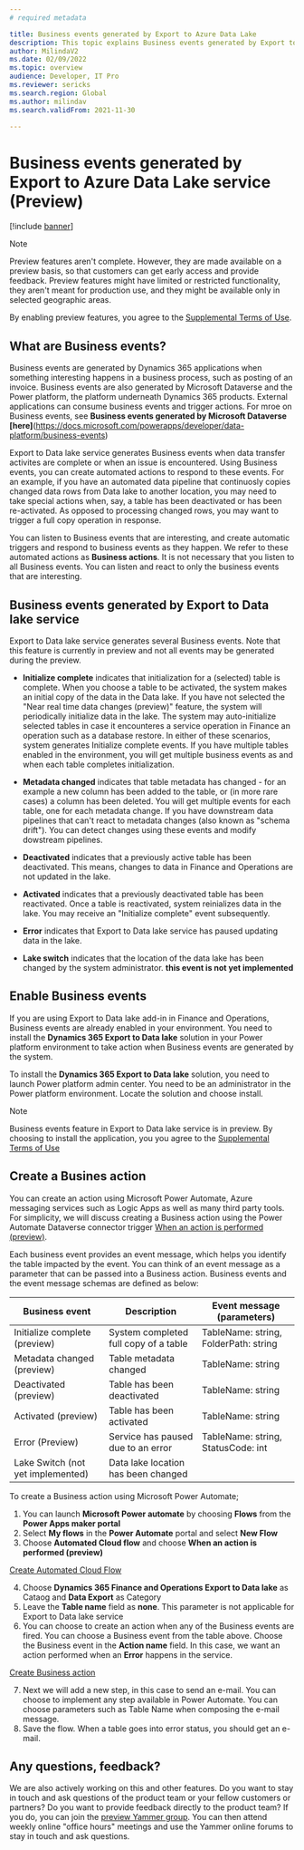 ```yaml
---
# required metadata

title: Business events generated by Export to Azure Data Lake 
description: This topic explains Business events generated by Export to Data lake add-in in Finance and Operations.
author: MilindaV2
ms.date: 02/09/2022
ms.topic: overview
audience: Developer, IT Pro
ms.reviewer: sericks
ms.search.region: Global
ms.author: milindav
ms.search.validFrom: 2021-11-30

---
```


# Business events generated by Export to Azure Data Lake service (Preview)

[!include [banner](../includes/banner.md)]


> [!NOTE]
> Preview features aren't complete. However, they are made available on a preview basis, so that customers can get early access and provide feedback. Preview features might have limited or restricted functionality, they aren't meant for production use, and they might be available only in selected geographic areas.
>
> By enabling preview features, you agree to the [Supplemental Terms of Use](../../fin-ops/get-started/public-preview-terms.md).


## What are Business events?
Business events are generated by Dynamics 365 applications when something interesting happens in a business process, such as posting of an invoice. Business events are also generated by Microsoft Dataverse and the Power platform, the platform underneath Dynamics 365 products. External applications can consume business events and trigger actions. For mroe on Business events, see **Business events generated by Microsoft Dataverse [here]**(https://docs.microsoft.com/powerapps/developer/data-platform/business-events)  

Export to Data lake service generates Business events when data transfer activites are complete or when an issue is encountered. Using Business events, you can create automated actions to respond to these events. For an example, if you have an automated data pipeline that continuosly copies changed data rows from Data lake to another location, you may need to take special actions when, say, a table has been deactivated or has been re-activated. As opposed to processing changed rows, you may want to trigger a full copy operation in response.  

You can listen to Business events that are interesting, and create automatic triggers and respond to business events as they happen. We refer to these automated actions as **Business actions**. It is not necessary that you listen to all Business events. You can listen and react to only the business events that are interesting.  

## Business events generated by Export to Data lake service
Export to Data lake service generates several Business events. Note that this feature is currently in preview and not all events may be generated during the preview. 

- **Initialize complete** indicates that initialization for a (selected) table is complete. When you choose a table to be activated, the system makes an initial copy of the data in the Data lake. If you have not selected the "Near real time data changes (preview)" feature, the system will periodically initialize data in the lake. The system may auto-initialize selected tables in case it encounteres a service operation in Finance an operation such as a database restore. In either of these scenarios, system generates Initialize complete events. If you have multiple tables enabled in the environment, you will get multiple business events as and when each table completes initialization. 

-  **Metadata changed** indicates that table metadata has changed - for an example a new column has been added to the table, or (in more rare cases) a column has been deleted. You will get multiple events for each table, one for each metadata change. If you have downstream data pipelines that can't react to metadata changes (also known as "schema drift"). You can detect changes using these events and modify dowstream pipelines.

-   **Deactivated** indicates that a previously active table has been deactivated. This means, changes to data in Finance and Operations are not updated in the lake.  

-   **Activated** indicates that a previously deactivated table has been reactivated. Once a table is reactivated, system reinializes data in the lake. You may receive an "Initialize complete" event subsequently. 

-   **Error** indicates that Export to Data lake service has paused updating data in the lake.  

-   **Lake switch** indicates that the location of the data lake has been changed by the system administrator. **this event is not yet implemented**


## Enable Business events 
If you are using Export to Data lake add-in in Finance and Operations, Business events are already enabled in your environment. You need to install the **Dynamics 365 Export to Data lake** solution in your Power platform environment to take action when Business events are generated by the system.

To install the **Dynamics 365 Export to Data lake** solution, you need to launch Power platform admin center. You need to be an administrator in the Power platform environment. Locate the solution and choose install. 

> [!NOTE]
> Business events feature in Export to Data lake service is in preview. By choosing to install the application, you you agree to the [Supplemental Terms of Use](../../fin-ops/get-started/public-preview-terms.md)
>

## Create a Busines action
You can create an action using Microsoft Power Automate, Azure messaging services such as Logic Apps as well as many third party tools. For simplicity, we will discuss creating a Business action using the Power Automate Dataverse connector trigger [When an action is performed (preview)](https://docs.microsoft.com/connectors/commondataserviceforapps/#when-an-action-is-performed-(preview)).

Each business event provides an event message, which helps you identify the table impacted by the event. You can think of an event message as a parameter that can be passed into a Business action. Business events and the event message schemas are defined as below:

| Business event                          | Description | Event message (parameters)                |
|-----------------------------------------|-------------|--------------------------------------|
| Initialize complete (preview)           | System completed full copy of a table            | TableName: string, FolderPath: string |
| Metadata changed (preview)  | Table metadata changed                           | TableName: string                    |
| Deactivated (preview)       | Table has been deactivated                       | TableName: string                    |
| Activated (preview)         | Table has been activated                         | TableName: string                    |
| Error  (Preview)            | Service has paused due to an error               | TableName: string, StatusCode: int    |
| Lake Switch   (not yet implemented)     | Data lake location has been changed              |                                      |

To create a Business action using Microsoft Power Automate;
1. You can launch **Microsoft Power automate** by choosing **Flows** from the **Power Apps maker portal**
2. Select **My flows** in the **Power Automate** portal and select **New Flow**
3. Choose **Automated Cloud flow** and choose **When an action is performed (preview)**

[Create Automated Cloud Flow](/articles/fin-ops-core/dev-itpro/data-entities/media/NewAutomatedCloudFlow.png)

4. Choose **Dynamics 365 Finance and Operations Export to Data lake** as Cataog and **Data Export** as Category
5. Leave the **Table name** field as **none**. This parameter is not applicable for Export to Data lake service     
6. You can choose to create an action when any of the Business events are fired. You can choose a Business event from the table above. Choose the Business event in the **Action name** field. In this case, we want an action performed when an **Error** happens in the service.

[Create Business action](./media/WhenActionisPerformed.png)

7. Next we will add a new step, in this case to send an e-mail. You can choose to implement any step available in Power Automate. You can choose parameters such as Table Name when composing the e-mail message.
8. Save the flow. When a table goes into error status, you should get an e-mail.

## Any questions, feedback? 
We are also actively working on this and other features. Do you want to stay in touch and ask questions of the product team or your fellow customers or partners? Do you want to provide feedback directly to the product team? If you do, you can join the [preview Yammer group](https://www.yammer.com/dynamicsaxfeedbackprograms/#/threads/inGroup?type=in_group&feedId=32768909312&view=all). You can then attend weekly online "office hours" meetings and use the Yammer online forums to stay in touch and ask questions.





